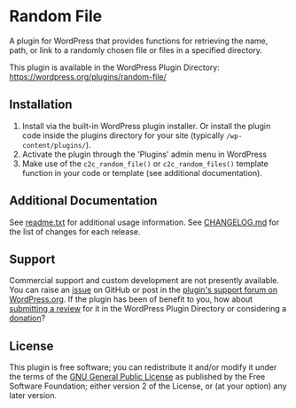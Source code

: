 # Random File

A plugin for WordPress that provides functions for retrieving the name, path, or link to a randomly chosen file or files in a specified directory.

This plugin is available in the WordPress Plugin Directory: https://wordpress.org/plugins/random-file/


## Installation

1. Install via the built-in WordPress plugin installer. Or install the plugin code inside the plugins directory for your site (typically `/wp-content/plugins/`).
2. Activate the plugin through the 'Plugins' admin menu in WordPress
3. Make use of the `c2c_random_file()` or `c2c_random_files()` template function in your code or template (see additional documentation).


## Additional Documentation

See [readme.txt](https://github.com/coffee2code/random-file/blob/master/readme.txt) for additional usage information. See [CHANGELOG.md](CHANGELOG.md) for the list of changes for each release.


## Support

Commercial support and custom development are not presently available. You can raise an [issue](https://github.com/coffee2code/random-file/issues) on GitHub or post in the [plugin's support forum on WordPress.org](https://wordpress.org/support/plugin/random-file/). If the plugin has been of benefit to you, how about [submitting a review](https://wordpress.org/support/plugin/random-file/reviews/) for it in the WordPress Plugin Directory or considering a [donation](https://www.paypal.com/cgi-bin/webscr?cmd=_s-xclick&hosted_button_id=6ARCFJ9TX3522)?


## License

This plugin is free software; you can redistribute it and/or modify it under the terms of the [GNU General Public License](https://www.gnu.org/licenses/gpl-2.0.html) as published by the Free Software Foundation; either version 2 of the License, or (at your option) any later version.